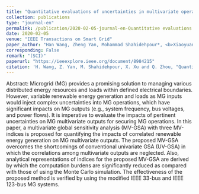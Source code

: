 ```yaml
---
title: "Quantitative evaluations of uncertainties in multivariate operations of microgrids"
collection: publications
type: "journal-en"
permalink: /publication/2020-02-05-journal-en-Quantitative evaluations of uncertainties in multivariate operations of microgrids
date: 2020-02-05
venue: "IEEE Transactions on Smart Grid"
paper_author: "Han Wang, Zheng Yan, Mohammad Shahidehpour*, <b>Xiaoyuan Xu</b>, Quan Zhou"
corresponding: False
remark: "(SCI)"
paperurl: "https://ieeexplore.ieee.org/document/8984215"
citation: 'H. Wang, Z. Yan, M. Shahidehpour, X. Xu and Q. Zhou, "Quantitative evaluations of uncertainties in multivariate operations of microgrids," <i>IEEE Transactions on Smart Grid</i>, vol. 11, no. 4, pp. 2892-2903, 2020.'
---
```


Abstract:
Microgrid (MG) provides a promising solution to managing various distributed energy resources and loads within defined electrical boundaries. However, variable renewable energy generation and loads as MG inputs would inject complex uncertainties into MG operations, which have significant impacts on MG outputs (e.g., system frequency, bus voltages, and power flows). It is imperative to evaluate the impacts of pertinent uncertainties on MG multivariate outputs for securing MG operations. In this paper, a multivariate global sensitivity analysis (MV-GSA) with three MV-indices is proposed for quantifying the impacts of correlated renewable energy generation on MG multivariate outputs. The proposed MV-GSA overcomes the shortcomings of conventional univariate GSA (UV-GSA) in which the correlations among multivariate outputs are neglected. Also, analytical representations of indices for the proposed MV-GSA are derived by which the computation burdens are significantly reduced as compared with those of using the Monte Carlo simulation. The effectiveness of the proposed method is verified by using the modified IEEE 33-bus and IEEE 123-bus MG systems.